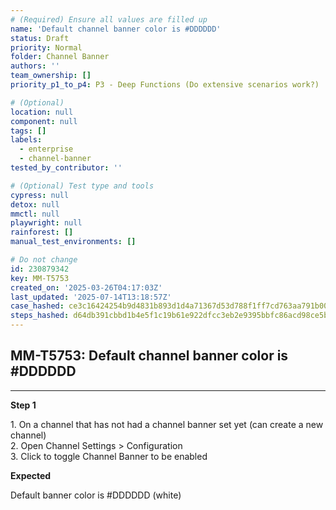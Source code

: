 ```yaml
---
# (Required) Ensure all values are filled up
name: 'Default channel banner color is #DDDDDD'
status: Draft
priority: Normal
folder: Channel Banner
authors: ''
team_ownership: []
priority_p1_to_p4: P3 - Deep Functions (Do extensive scenarios work?)

# (Optional)
location: null
component: null
tags: []
labels:
  - enterprise
  - channel-banner
tested_by_contributor: ''

# (Optional) Test type and tools
cypress: null
detox: null
mmctl: null
playwright: null
rainforest: []
manual_test_environments: []

# Do not change
id: 230879342
key: MM-T5753
created_on: '2025-03-26T04:17:03Z'
last_updated: '2025-07-14T13:18:57Z'
case_hashed: ce3c16424254b9d4831b893d1d4a71367d53d788f1ff7cd763aa791b00efa4f0f48099dbbe479648d8b09b7173eea739
steps_hashed: d64db391cbbd1b4e5f1c19b61e922dfcc3eb2e9395bbfc86acd98ce5bcc0c00d1c54cd4e95e5f2480e0a2c24935d2631
---
```


<!-- (Auto-generated) Based on frontmatter's "key" and "name" -->

## MM-T5753: Default channel banner color is #DDDDDD

---

**Step 1**

1\. On a ​channel ​that has not had a channel banner set yet (can create a new channel)\
2\. ​Open Channel Settings > Configuration\
3\. Click to toggle Channel Banner to ​be ​enabled

**Expected**

Default banner color is #DDDDDD (white)
